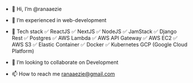 - 👋 Hi, I’m @ranaaezie
- 👀 I’m experienced in web-development 
- 🌱 Tech stack
      ✅ ReactJS
      ✅ NextJS
      ✅ NodeJS
      ✅ JamStack
      ✅ Django Rest
      ✅ Postgres
      ✅ AWS Lambda
      ✅ AWS API Gateway
      ✅ AWS EC2 
      ✅ AWS S3
      ✅ Elastic Container
      ✅ Docker
      ✅ Kubernetes GCP (Google Cloud Platform)

- 💞️ I’m looking to collaborate on Development
- 📫 How to reach me ranaaezie@gmail.com

